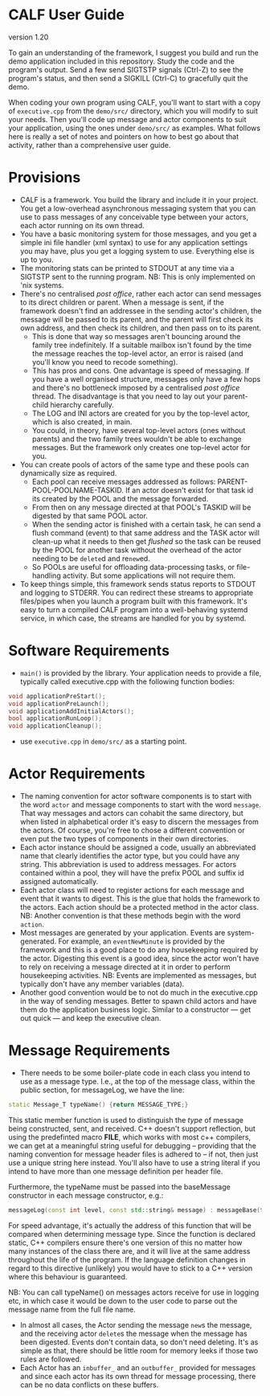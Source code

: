 
# CALF User Guide
version 1.20

To gain an understanding of the framework, I suggest you build and run the demo application included in this repository. Study the code and the program's output. Send a few send SIGTSTP signals (Ctrl-Z) to see the program's status, and then send a SIGKILL (Ctrl-C) to gracefully quit the demo.

When coding your own program using CALF, you'll want to start with a copy of `executive.cpp` from the `demo/src/` directory, which you will modify to suit your needs. Then you'll code up message and actor components to suit your application, using the ones under `demo/src/` as examples. What follows here is really a set of notes and pointers on how to best go about that activity, rather than a comprehensive user guide.

# Provisions
* CALF is a framework. You build the library and include it in your project. You get a low-overhead asynchronous messaging system that you can use to pass messages of any conceivable type between your actors, each actor running on its own thread.
* You have a basic monitoring system for those messages, and you get a simple ini file handler (xml syntax) to use for any application settings you may have, plus you get a logging system to use. Everything else is up to you.
* The monitoring stats can be printed to STDOUT at any time via a SIGTSTP sent to the running program. NB: This is only implemented on 'nix systems.  
* There's no centralised *post office*, rather each actor can send messages to its direct children or parent. When a message is sent, if the framework doesn't find an addressee in the sending actor's children, the message will be passed to its parent, and the parent will first check its own address, and then check its children, and then pass on to its parent.
    * This is done that way so messages aren't bouncing around the family tree indefinitely. If a suitable mailbox isn't found by the time the message reaches the top-level actor, an error is raised (and you'll know you need to recode something).
    * This has pros and cons. One advantage is speed of messaging. If you have a well organised structure, messages only have a few hops and there's no bottleneck imposed by a centralised *post office* thread. The disadvantage is that you need to lay out your parent-child hierarchy carefully.
    * The LOG and INI actors are created for you by the top-level actor, which is also created, in main.
    * You could, in theory, have several top-level actors (ones without parents) and the two family trees wouldn't be able to exchange messages. But the framework only creates one top-level actor for you.
* You can create pools of actors of the same type and these pools can dynamically size as required.
    * Each pool can receive messages addressed as follows: PARENT-POOL-POOLNAME-TASKID. If an actor doesn't exist for that task id its created by the POOL and the message forwarded. 
    * From then on any message directed at that POOL's TASKID will be digested by that same POOL actor.  
    * When the sending actor is finished with a certain task, he can send a flush command (event) to that same address and the TASK actor will clean-up what it needs to then get *flushed* so the task can be reused by the POOL for another task without the overhead of the actor needing to be `delete`d and re`new`ed. 
    * So POOLs are useful for offloading data-processing tasks, or file-handling activity. But some applications will not require them.
* To keep things simple, this framework sends status reports to STDOUT and logging to STDERR. You can redirect these streams to appropriate files/pipes when you launch a program built with this framework. It's easy to turn a compiled CALF program into a well-behaving systemd service, in which case, the streams are handled for you by systemd.

# Software Requirements
* `main()` is provided by the library. Your application needs to provide a file, typically called executive.cpp with the following function bodies:

~~~cpp
void applicationPreStart();   
void applicationPreLaunch();
void applicationAddInitialActors();
bool applicationRunLoop();
void applicationCleanup();
~~~

- use `executive.cpp` in `demo/src/` as a starting point.

# Actor Requirements
* The naming convention for actor software components is to start with the word `actor` and message components to start with the word `message`. That way messages and actors can cohabit the same directory, but when listed in alphabetical order it's easy to discern the messages from the actors. Of course, you're free to chose a different convention or even put the two types of components in their own directories.
* Each actor instance should be assigned a code, usually an abbreviated name that clearly identifies the actor type, but you could have any string. This abbreviation is used to address messages. For actors contained within a pool, they will have the prefix POOL and suffix id assigned automatically.
* Each actor class will need to register actions for each message and event that it wants to digest. This is the glue that holds the framework to the actors. Each action should be a protected method in the actor class. NB: Another convention is that these methods begin with the word `action`.
* Most messages are generated by your application. Events are system-generated. For example, an `eventNewMinute` is provided by the framework and this is a good place to do any housekeeping required by the actor. Digesting this event is a good idea, since the actor won't have to rely on receiving a message directed at it in order to perform housekeeping activities. NB: Events are implemented as messages, but typically don't have any member variables (data).
* Another good convention would be to not do much in the executive.cpp in the way of sending messages. Better to spawn child actors and have them do the application business logic. Similar to a constructor — get out quick — and keep the executive clean.

# Message Requirements
* There needs to be some boiler-plate code in each class you intend to use as a message type. I.e., at the top of the message class, within the public section, for messageLog, we have the line:

~~~cpp
static Message_T typeName() {return MESSAGE_TYPE;}
~~~

This static member function is used to distinguish the *type* of message being constructed, sent, and received. C++ doesn't support reflection, but using the predefinted macro __FILE__, which works with most c++ compilers, we can get at a meaningful string useful for debugging – providing that the naming convention for message header files is adhered to – if not, then just use a unique string here instead. You'll also have to use a string literal if you intend to have more than one message definition per header file.

Furthermore, the typeName must be passed into the baseMessage constructor in each message constructor, e.g.:

~~~cpp
messageLog(const int level, const std::string& message) : messageBase(typeName) {
~~~

For speed advantage, it's actually the address of this function that will be compared when determining message type. Since the function is declared static, C++ compilers ensure there's one version of this no matter how many instances of the class there are, and it will live at the same address throughout the life of the program. If the language definition changes in regard to this directive (unlikely) you would have to stick to a C++ version where this behaviour is guaranteed.

NB: You can call typeName() on messages actors receive for use in logging etc, in which case it would be down to the user code to parse out the message name from the full file name.

* In almost all cases, the Actor sending the message `new`s the message, and the receiving actor `delete`s the message when the message has been digested. Events don't contain data, so don't need deleting. It's as simple as that, there should be little room for memory leeks if those two rules are followed.
* Each Actor has an `inbuffer_` and an `outbuffer_` provided for messages and since each actor has its own thread for message processing, there can be no data conflicts on these buffers.